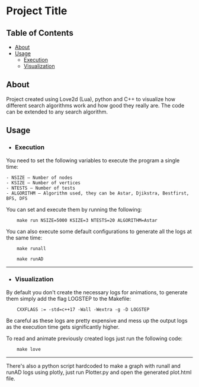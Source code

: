 # Project Title

## Table of Contents

- [About](#about)
- [Usage](#usage)
  - [Execution](#execution)
  - [Visualization](#visualization)

## About
Project created using Love2d (Lua), python and C++ to visualize how different search algorithms work and how good they really are. The code can be extended to any search algorithm.

## Usage

- ### Execution

You need to set the following variables to execute the program a single time:

    - NSIZE — Number of nodes
    - KSIZE — Number of vertices
    - NTESTS — Number of tests
    - ALGORITHM — Algorithm used, they can be Astar, Djikstra, Bestfirst, BFS, DFS

You can set and execute them by running the following:

```make
    make run NSIZE=5000 KSIZE=3 NTESTS=20 ALGORITHM=Astar
```


You can also execute some default configurations to generate all the logs at the same time:

```make
    make runall
```

```make
    make runAD
```


---

- ### Visualization

By default you don't create the necessary logs for animations, to generate them simply add the flag LOGSTEP to the Makefile:

```make
    CXXFLAGS := -std=c++17 -Wall -Wextra -g -D LOGSTEP
```

Be careful as these logs are pretty expensive and mess up the output logs as the execution time gets significantly higher.

To read and animate previously created logs just run the following code:

```make
    make love
```
---

There's also a python script hardcoded to make a graph with runall and runAD logs using plotly, just run Plotter.py and open the generated plot.html file.